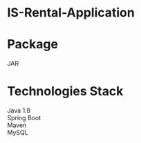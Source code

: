 # IS-Rental-Application

# Package
JAR

# Technologies Stack
Java 1.8<br>
Spring Boot<br>
Maven<br>
MySQL<br>
